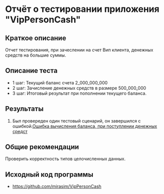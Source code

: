 # Отчёт о тестировании приложения "VipPersonCash"

## Краткое описание

Отчет тестирования, при зачеслении на счет Вип клиента, денежных средств на большие суммы.

## Описание теста

 * 1 шаг: Текущий баланс счета 2_000_000_000 
 * 2 шаг: Зачисление денежных средств в размере 500_000_000 
 * 3 шаг: Итоговый результат при пополнении текущего баланса.

## Результаты

1. Был провереден один тестовый сценарий, он завершился с ошибкой.[Ошибка вычисления баланса, при поступлении денежных средст](https://github.com/mirasim/VipPersonCash/issues/1)
## Общие рекомендации

Проверить корректность  типов целочисленных данных.
 
## Исходный код программы
 * https://github.com/mirasim/VipPersonCash 
